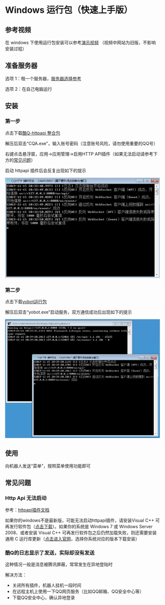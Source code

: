 # Windows 运行包（快速上手版）

## 参考视频

在 windows 下使用运行包安装可以参考[演示视频](../videos/Tutorial.mp4)
（视频中网站为旧版，不影响安装过程）

## 准备服务器

选项 1：租一个服务器，[服务器选择参考](https://yobot.xyz/p/9/)

选项 2：在自己电脑运行

## 安装

### 第一步

点击下载[酷Q-httpapi 整合包](https://ybdown.zimingdh.com/CoolQ_With_Httpapi.7z)

解压后双击“CQA.exe”，输入账号密码（注意账号风险，请勿使用重要的QQ号）

右键点击悬浮窗，应用→应用管理→启用HTTP API插件（如果无法启动请参考下方的[常见问题](#http-api-%E6%97%A0%E6%B3%95%E5%90%AF%E5%8A%A8)）

启动 httpapi 插件后会反复出现如下的提示

![httpapi启用图片](../imgs/8ba6b840bab3ac25.jpg)

### 第二步

点击下载[yobot运行包](https://yuudi.github.io/yobot/v3/download-latest.html)

解压后双击“yobot.exe”启动服务，双方通信成功后出现如下的提示

![windows下正确yobot与httpapi成功通信](../imgs/8179fdd1e46690b2.jpg)

## 使用

向机器人发送“菜单”，按照菜单使用功能即可

## 常见问题

### Http Api 无法启动

参考：[httpapi插件文档](https://cqhttp.cc/docs/)

如果你的windows不是最新版，可能无法启动httpapi插件，请安装Visual C++ 可再发行软件包（[点击下载](https://aka.ms/vs/16/release/vc_redist.x86.exe)）。如果你的系统是 Windows 7 或 Windows Server 2008、或者安装 Visual C++ 可再发行软件包之后仍然加载失败，则还需要安装通用 C 运行库更新（[点击进入官网](https://support.microsoft.com/zh-cn/help/3118401/update-for-universal-c-runtime-in-windows)，选择你系统对应的版本下载安装）

### 酷Q的日志显示了发送，实际却没有发送

这种情况一般是消息被腾讯屏蔽，常常发生在异地登陆时

解决方法：

* 关闭所有插件，机器人挂机一段时间
* 在远程主机上使用一下QQ网页服务（比如QQ邮箱、QQ安全中心等）
* 下载QQ安全中心，确认异地登录
